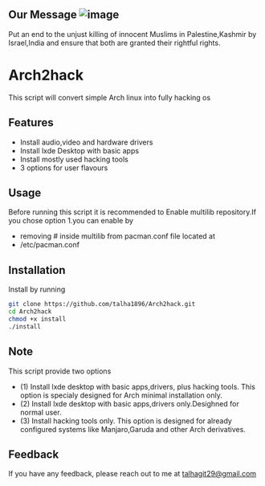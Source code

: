 ## Our Message ![image](https://github.com/talha1896/Arch2hack/assets/145143135/cc55a1e0-2142-4dda-9c3e-54d260ab43a5)

Put an end to the unjust killing of innocent Muslims in Palestine,Kashmir by Israel,India and ensure that both are granted their rightful rights.

# Arch2hack

This script will convert simple Arch linux into fully hacking os


## Features

- Install audio,video and hardware drivers
- Install lxde Desktop with basic apps
- Install mostly used hacking tools
- 3 options for user flavours


## Usage
Before running this script it is recommended to Enable multilib repository.If you chose option 1.you can enable by
- removing # inside multilib from pacman.conf file located at
- /etc/pacman.conf

## Installation

Install by running

```bash
git clone https://github.com/talha1896/Arch2hack.git  
cd Arch2hack
chmod +x install
./install
```
## Note
This script provide two options 
- (1) Install lxde desktop with basic apps,drivers, plus hacking tools.
This option is specialy designed for Arch minimal installation only.
- (2)  Install lxde desktop with basic apps,drivers only.Desighned for normal user.
- (3) Install hacking tools only. 
This option is designed for already configured systems like Manjaro,Garuda and other Arch derivatives.
## Feedback

If you have any feedback, please reach out to me at talhagit29@gmail.com

